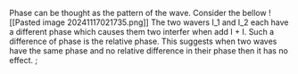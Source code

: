 Phase can be thought as the pattern of the wave. Consider the bellow
![[Pasted image 20241117021735.png]]
The two wavers I_1 and I_2 each have a different phase which causes them two interfer when add I + I. Such a difference of phase is the relative phase. This suggests when two waves have the same phase and no relative difference in their phase then it has no effect. ;